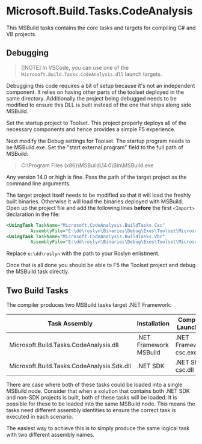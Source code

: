 # Microsoft.Build.Tasks.CodeAnalysis

This MSBuild tasks contains the core tasks and targets for compiling C# and VB projects.  

## Debugging

> [!NOTE] In VSCode, you can use one of the `Microsoft.Build.Tasks.CodeAnalysis.dll` launch targets.

Debugging this code requires a bit of setup because it's not an independent component.  It relies on having other parts of the toolset deployed in the same directory.  Additionally the project being debugged needs to be modified to ensure this DLL is built instead of the one that ships along side MSBuild.  

Set the startup project to Toolset.  This project properly deploys all of the necessary components and hence provides a simple F5 experience.

Next modify the Debug settings for Toolset.  The startup program needs to be MSBuild.exe.  Set the "start external program" field to the full path of MSBuild:

> C:\Program Files (x86)\MSBuild\14.0\Bin\MSBuild.exe

Any version 14.0 or high is fine.  Pass the path of the target project as the command line arguments.

The target project itself needs to be modified so that it will load the freshly built binaries.  Otherwise it will load the binaries deployed with MSBuild.  Open up the project file and add the following lines **before** the first `<Import>` declaration in the file:

``` xml
<UsingTask TaskName="Microsoft.CodeAnalysis.BuildTasks.Csc"
         AssemblyFile="E:\dd\roslyn\Binaries\Debug\Exes\Toolset\Microsoft.Build.Tasks.CodeAnalysis.dll" />
<UsingTask TaskName="Microsoft.CodeAnalysis.BuildTasks.Vbc"
         AssemblyFile="E:\dd\roslyn\Binaries\Debug\Exes\Toolset\Microsoft.Build.Tasks.CodeAnalysis.dll" />
```

Replace `e:\dd\roslyn` with the path to your Roslyn enlistment.

Once that is all done you should be able to F5 the Toolset project and debug the MSBuild task directly.

## Two Build Tasks

The compiler produces two MSBuild tasks target .NET Framework:

| Task Assembly | Installation | Compiler Launched |
| --- | --- | --- |
| Microsoft.Build.Tasks.CodeAnalysis.dll | .NET Framework MSBuild | .NET Framework csc.exe |
| Microsoft.Build.Tasks.CodeAnalysis.Sdk.dll | .NET SDK | .NET SDK csc.dll |

There are case where both of these tasks could be loaded into a single MSBuild node. Consider that when a solution that contains both .NET SDK and non-SDK projects is built, both of these tasks will be loaded. It is possible for these to be loaded into the same MSBuild node. This means the tasks need different assembly identities to ensure the correct task is executed in each scenario.

The easiest way to achieve this is to simply produce the same logical task with two different assembly names.
